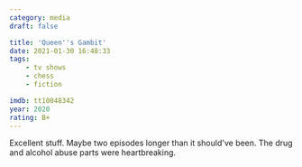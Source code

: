 ```yaml
---
category: media
draft: false

title: 'Queen''s Gambit'
date: 2021-01-30 16:48:33
tags:
    - tv shows
    - chess
    - fiction

imdb: tt10048342
year: 2020
rating: B+
---
```


Excellent stuff. Maybe two episodes longer than it should've been. The drug and alcohol abuse parts were heartbreaking.

